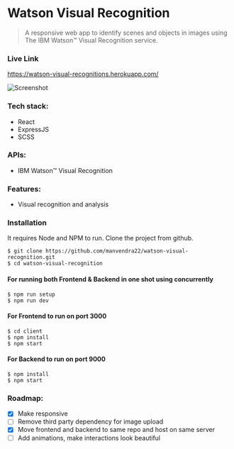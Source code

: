# Watson Visual Recognition

> A responsive web app to identify scenes and objects in images using The IBM Watson™ Visual Recognition service.

### Live Link

https://watson-visual-recognitions.herokuapp.com/

![Screenshot](https://res.cloudinary.com/dracarys/image/upload/image_text.png)

### Tech stack:

- React
- ExpressJS
- SCSS

### APIs:

- IBM Watson™ Visual Recognition

### Features:

- Visual recognition and analysis

### Installation

It requires Node and NPM to run.
Clone the project from github.

    $ git clone https://github.com/manvendra22/watson-visual-recognition.git
    $ cd watson-visual-recognition
    
#### For running both Frontend & Backend in one shot using concurrently

    $ npm run setup
    $ npm run dev

#### For Frontend to run on port 3000

    $ cd client
    $ npm install
    $ npm start

#### For Backend to run on port 9000

    $ npm install
    $ npm start

### Roadmap:

- [x] Make responsive
- [ ] Remove third party dependency for image upload
- [x] Move frontend and backend to same repo and host on same server
- [ ] Add animations, make interactions look beautiful
